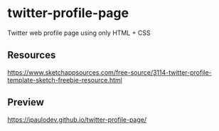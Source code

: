 # twitter-profile-page

Twitter web profile page using only HTML + CSS

## Resources

https://www.sketchappsources.com/free-source/3114-twitter-profile-template-sketch-freebie-resource.html

## Preview

https://jpaulodev.github.io/twitter-profile-page/

